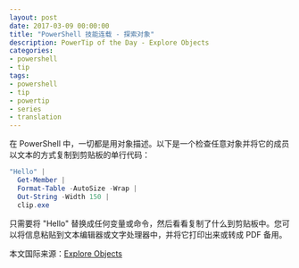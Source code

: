 ```yaml
---
layout: post
date: 2017-03-09 00:00:00
title: "PowerShell 技能连载 - 探索对象"
description: PowerTip of the Day - Explore Objects
categories:
- powershell
- tip
tags:
- powershell
- tip
- powertip
- series
- translation
---
```

在 PowerShell 中，一切都是用对象描述。以下是一个检查任意对象并将它的成员以文本的方式复制到剪贴板的单行代码：

```powershell
"Hello" | 
  Get-Member |
  Format-Table -AutoSize -Wrap |
  Out-String -Width 150 |
  clip.exe
```

只需要将 "Hello" 替换成任何变量或命令，然后看看复制了什么到剪贴板中。您可以将信息粘贴到文本编辑器或文字处理器中，并将它打印出来或转成 PDF 备用。

<!--more-->
本文国际来源：[Explore Objects](http://community.idera.com/powershell/powertips/b/tips/posts/explore-objects)
